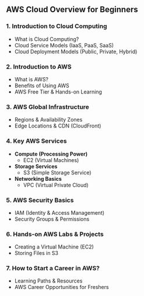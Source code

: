 ## **AWS Cloud Overview for Beginners**  

### **1. Introduction to Cloud Computing**  
   - What is Cloud Computing?  
   - Cloud Service Models (IaaS, PaaS, SaaS)  
   - Cloud Deployment Models (Public, Private, Hybrid)  

### **2. Introduction to AWS**  
   - What is AWS?  
   - Benefits of Using AWS  
   - AWS Free Tier & Hands-on Learning  

### **3. AWS Global Infrastructure**  
   - Regions & Availability Zones  
   - Edge Locations & CDN (CloudFront)  

### **4. Key AWS Services**  
   - **Compute (Processing Power)**  
     - EC2 (Virtual Machines)
   - **Storage Services**  
     - S3 (Simple Storage Service)
   - **Networking Basics**  
     - VPC (Virtual Private Cloud)

### **5. AWS Security Basics**  
   - IAM (Identity & Access Management)  
   - Security Groups & Permissions

### **6. Hands-on AWS Labs & Projects**  
   - Creating a Virtual Machine (EC2)  
   - Storing Files in S3

### **7. How to Start a Career in AWS?**  
   - Learning Paths & Resources  
   - AWS Career Opportunities for Freshers
